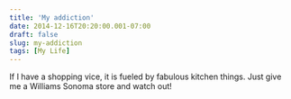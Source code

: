 ```yaml
---
title: 'My addiction'
date: 2014-12-16T20:20:00.001-07:00
draft: false
slug: my-addiction
tags: [My Life]
---
```


If I have a shopping vice, it is fueled by fabulous kitchen things. Just give me a Williams Sonoma store and watch out!